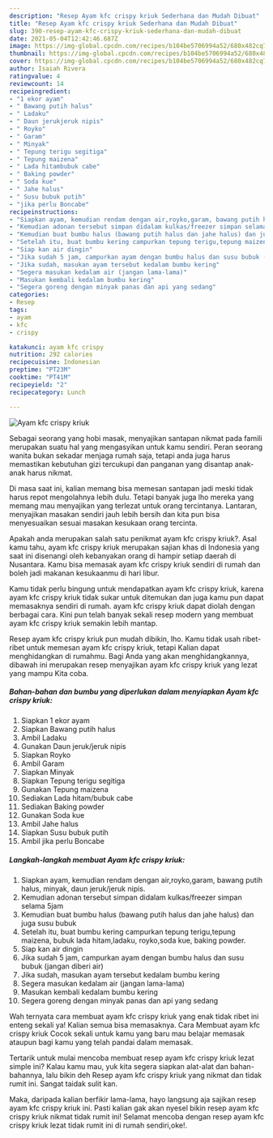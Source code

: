 ```yaml
---
description: "Resep Ayam kfc crispy kriuk Sederhana dan Mudah Dibuat"
title: "Resep Ayam kfc crispy kriuk Sederhana dan Mudah Dibuat"
slug: 390-resep-ayam-kfc-crispy-kriuk-sederhana-dan-mudah-dibuat
date: 2021-05-04T12:42:46.687Z
image: https://img-global.cpcdn.com/recipes/b104be5706994a52/680x482cq70/ayam-kfc-crispy-kriuk-foto-resep-utama.jpg
thumbnail: https://img-global.cpcdn.com/recipes/b104be5706994a52/680x482cq70/ayam-kfc-crispy-kriuk-foto-resep-utama.jpg
cover: https://img-global.cpcdn.com/recipes/b104be5706994a52/680x482cq70/ayam-kfc-crispy-kriuk-foto-resep-utama.jpg
author: Isaiah Rivera
ratingvalue: 4
reviewcount: 14
recipeingredient:
- "1 ekor ayam"
- " Bawang putih halus"
- " Ladaku"
- " Daun jerukjeruk nipis"
- " Royko"
- " Garam"
- " Minyak"
- " Tepung terigu segitiga"
- " Tepung maizena"
- " Lada hitambubuk cabe"
- " Baking powder"
- " Soda kue"
- " Jahe halus"
- " Susu bubuk putih"
- "jika perlu Boncabe"
recipeinstructions:
- "Siapkan ayam, kemudian rendam dengan air,royko,garam, bawang putih halus, minyak, daun jeruk/jeruk nipis."
- "Kemudian adonan tersebut simpan didalam kulkas/freezer simpan selama 5jam"
- "Kemudian buat bumbu halus (bawang putih halus dan jahe halus) dan juga susu bubuk"
- "Setelah itu, buat bumbu kering campurkan tepung terigu,tepung maizena, bubuk lada hitam,ladaku, royko,soda kue, baking powder."
- "Siap kan air dingin"
- "Jika sudah 5 jam, campurkan ayam dengan bumbu halus dan susu bubuk (jangan diberi air)"
- "Jika sudah, masukan ayam tersebut kedalam bumbu kering"
- "Segera masukan kedalam air (jangan lama-lama)"
- "Masukan kembali kedalam bumbu kering"
- "Segera goreng dengan minyak panas dan api yang sedang"
categories:
- Resep
tags:
- ayam
- kfc
- crispy

katakunci: ayam kfc crispy 
nutrition: 292 calories
recipecuisine: Indonesian
preptime: "PT23M"
cooktime: "PT41M"
recipeyield: "2"
recipecategory: Lunch

---
```



![Ayam kfc crispy kriuk](https://img-global.cpcdn.com/recipes/b104be5706994a52/680x482cq70/ayam-kfc-crispy-kriuk-foto-resep-utama.jpg)

Sebagai seorang yang hobi masak, menyajikan santapan nikmat pada famili merupakan suatu hal yang mengasyikan untuk kamu sendiri. Peran seorang  wanita bukan sekadar menjaga rumah saja, tetapi anda juga harus memastikan kebutuhan gizi tercukupi dan panganan yang disantap anak-anak harus nikmat.

Di masa  saat ini, kalian memang bisa memesan santapan jadi meski tidak harus repot mengolahnya lebih dulu. Tetapi banyak juga lho mereka yang memang mau menyajikan yang terlezat untuk orang tercintanya. Lantaran, menyajikan masakan sendiri jauh lebih bersih dan kita pun bisa menyesuaikan sesuai masakan kesukaan orang tercinta. 



Apakah anda merupakan salah satu penikmat ayam kfc crispy kriuk?. Asal kamu tahu, ayam kfc crispy kriuk merupakan sajian khas di Indonesia yang saat ini disenangi oleh kebanyakan orang di hampir setiap daerah di Nusantara. Kamu bisa memasak ayam kfc crispy kriuk sendiri di rumah dan boleh jadi makanan kesukaanmu di hari libur.

Kamu tidak perlu bingung untuk mendapatkan ayam kfc crispy kriuk, karena ayam kfc crispy kriuk tidak sukar untuk ditemukan dan juga kamu pun dapat memasaknya sendiri di rumah. ayam kfc crispy kriuk dapat diolah dengan berbagai cara. Kini pun telah banyak sekali resep modern yang membuat ayam kfc crispy kriuk semakin lebih mantap.

Resep ayam kfc crispy kriuk pun mudah dibikin, lho. Kamu tidak usah ribet-ribet untuk memesan ayam kfc crispy kriuk, tetapi Kalian dapat menghidangkan di rumahmu. Bagi Anda yang akan menghidangkannya, dibawah ini merupakan resep menyajikan ayam kfc crispy kriuk yang lezat yang mampu Kita coba.

<!--inarticleads1-->

##### Bahan-bahan dan bumbu yang diperlukan dalam menyiapkan Ayam kfc crispy kriuk:

1. Siapkan 1 ekor ayam
1. Siapkan  Bawang putih halus
1. Ambil  Ladaku
1. Gunakan  Daun jeruk/jeruk nipis
1. Siapkan  Royko
1. Ambil  Garam
1. Siapkan  Minyak
1. Siapkan  Tepung terigu segitiga
1. Gunakan  Tepung maizena
1. Sediakan  Lada hitam/bubuk cabe
1. Sediakan  Baking powder
1. Gunakan  Soda kue
1. Ambil  Jahe halus
1. Siapkan  Susu bubuk putih
1. Ambil jika perlu Boncabe




<!--inarticleads2-->

##### Langkah-langkah membuat Ayam kfc crispy kriuk:

1. Siapkan ayam, kemudian rendam dengan air,royko,garam, bawang putih halus, minyak, daun jeruk/jeruk nipis.
1. Kemudian adonan tersebut simpan didalam kulkas/freezer simpan selama 5jam
1. Kemudian buat bumbu halus (bawang putih halus dan jahe halus) dan juga susu bubuk
1. Setelah itu, buat bumbu kering campurkan tepung terigu,tepung maizena, bubuk lada hitam,ladaku, royko,soda kue, baking powder.
1. Siap kan air dingin
1. Jika sudah 5 jam, campurkan ayam dengan bumbu halus dan susu bubuk (jangan diberi air)
1. Jika sudah, masukan ayam tersebut kedalam bumbu kering
1. Segera masukan kedalam air (jangan lama-lama)
1. Masukan kembali kedalam bumbu kering
1. Segera goreng dengan minyak panas dan api yang sedang




Wah ternyata cara membuat ayam kfc crispy kriuk yang enak tidak ribet ini enteng sekali ya! Kalian semua bisa memasaknya. Cara Membuat ayam kfc crispy kriuk Cocok sekali untuk kamu yang baru mau belajar memasak ataupun bagi kamu yang telah pandai dalam memasak.

Tertarik untuk mulai mencoba membuat resep ayam kfc crispy kriuk lezat simple ini? Kalau kamu mau, yuk kita segera siapkan alat-alat dan bahan-bahannya, lalu bikin deh Resep ayam kfc crispy kriuk yang nikmat dan tidak rumit ini. Sangat taidak sulit kan. 

Maka, daripada kalian berfikir lama-lama, hayo langsung aja sajikan resep ayam kfc crispy kriuk ini. Pasti kalian gak akan nyesel bikin resep ayam kfc crispy kriuk nikmat tidak rumit ini! Selamat mencoba dengan resep ayam kfc crispy kriuk lezat tidak rumit ini di rumah sendiri,oke!.

